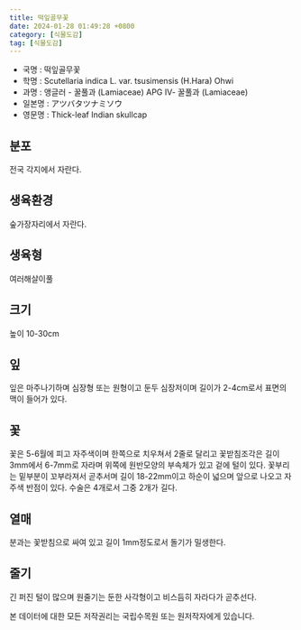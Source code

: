 ```yaml
---
title: 떡잎골무꽃
date: 2024-01-28 01:49:28 +0800
category: [식물도감]
tag: [식물도감]
---
```




- 국명 : 떡잎골무꽃
- 학명 : Scutellaria indica L. var. tsusimensis (H.Hara) Ohwi
- 과명 : 앵글러 - 꿀풀과 (Lamiaceae) APG Ⅳ- 꿀풀과 (Lamiaceae)
- 일본명 : アツバタツナミソウ
- 영문명 : Thick-leaf Indian skullcap


## 분포
전국 각지에서 자란다.
## 생육환경
숲가장자리에서 자란다.
## 생육형
여러해살이풀
## 크기
높이 10-30cm
## 잎
잎은 마주나기하며 심장형 또는 원형이고 둔두 심장저이며 길이가 2-4cm로서 표면의 맥이 들어가 있다.
## 꽃
꽃은 5-6월에 피고 자주색이며 한쪽으로 치우쳐서 2줄로 달리고 꽃받침조각은 길이 3mm에서 6-7mm로 자라며 위쪽에 원반모양의 부속체가 있고 겉에 털이 있다. 꽃부리는 밑부분이 꼬부라져서 곧추서며 길이 18-22mm이고 하순이 넓으며 앞으로 나오고 자주색 반점이 있다. 수술은 4개로서 그중 2개가 길다.
## 열매
분과는 꽃받침으로 싸여 있고 길이 1mm정도로서 돌기가 밀생한다.
## 줄기
긴 퍼진 털이 많으며 원줄기는 둔한 사각형이고 비스듬히 자라다가 곧추선다.






본 데이터에 대한 모든 저작권리는 국립수목원 또는 원저작자에게 있습니다.
